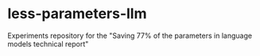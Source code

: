 # less-parameters-llm
Experiments repository for the "Saving 77\% of the parameters in language models technical report"
